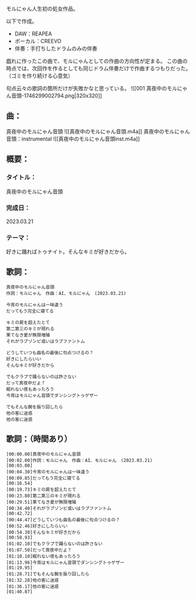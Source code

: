 モルにゃん人生初の処女作品。

以下で作成。
- DAW：REAPEA
- ボーカル：CREEVO
- 伴奏：手打ちしたドラムのみの伴奏

戯れに作ったこの曲で、モルにゃんとしての作曲の方向性が定まる。
この曲の時点では、次回作を作るとしても同じドラム伴奏だけで作曲するつもりだった。
（ゴミを作り続ける心意気）

句点云々の歌詞の箇所だけが失敗かなと思っている。
![[001 真夜中のモルにゃん音頭-1746299002794.png|320x320]]
## 曲：
真夜中のモルにゃん音頭
![[真夜中のモルにゃん音頭.m4a]]
真夜中のモルにゃん音頭：instrumental
![[真夜中のモルにゃん音頭inst.m4a]]
## 概要：
### タイトル：
真夜中のモルにゃん音頭
### 完成日：
2023.03.21
### テーマ：
好きに踊ればトゥナイト。そんなキミが好きだから。

## 歌詞：
```
真夜中のモルにゃん音頭
作詞：モルにゃん　作曲：AI、モルにゃん　(2023.03.21)

今宵のモルにゃんは一味違う
だってもう完全に寝てる

キミの屍を超えたとて
第二第三のキミが現れる
果てなき愛が無限増殖
それがラブゾンビ或いはラブファントム

どうしていつも曲名の最後に句点つけるの？
好きにしたらいい
そんなキミが好きだから

でもクラブで踊らないのは許さない
だって真夜中だよ？
眠れない夜もあったろう
今宵はモルにゃん音頭でダンシングトゥゲザー

でもそんな腕を振り回したら
他の客に迷惑
他の客に迷惑
```

## 歌詞：（時間あり）
```
[00:00.00]真夜中のモルにゃん音頭  
[00:02.00]作詞：モルにゃん　作曲：AI、モルにゃん　(2023.03.21)  
[00:03.00]  
[00:04.30]今宵のモルにゃんは一味違う  
[00:09.85]だってもう完全に寝てる  
[00:16.54]  
[00:19.73]キミの屍を超えたとて  
[00:23.80]第二第三のキミが現れる  
[00:29.51]果てなき愛が無限増殖  
[00:34.40]それがラブゾンビ或いはラブファントム  
[00:42.72]  
[00:44.47]どうしていつも曲名の最後に句点つけるの？  
[00:52.46]好きにしたらいい  
[00:54.30]そんなキミが好きだから  
[00:58.93]  
[01:02.10]でもクラブで踊らないのは許さない  
[01:07.50]だって真夜中だよ？  
[01:10.10]眠れない夜もあったろう  
[01:13.96]今宵はモルにゃん音頭でダンシングトゥゲザー  
[01:19.95]  
[01:28.71]でもそんな腕を振り回したら  
[01:32.28]他の客に迷惑  
[01:36.17]他の客に迷惑  
[01:40.87]
```
